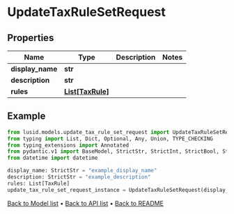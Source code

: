 # UpdateTaxRuleSetRequest

## Properties
Name | Type | Description | Notes
------------ | ------------- | ------------- | -------------
**display_name** | **str** |  | 
**description** | **str** |  | 
**rules** | [**List[TaxRule]**](TaxRule.md) |  | 
## Example

```python
from lusid.models.update_tax_rule_set_request import UpdateTaxRuleSetRequest
from typing import List, Dict, Optional, Any, Union, TYPE_CHECKING
from typing_extensions import Annotated
from pydantic.v1 import BaseModel, StrictStr, StrictInt, StrictBool, StrictFloat, StrictBytes, Field, validator, ValidationError, conlist, constr
from datetime import datetime

display_name: StrictStr = "example_display_name"
description: StrictStr = "example_description"
rules: List[TaxRule]
update_tax_rule_set_request_instance = UpdateTaxRuleSetRequest(display_name=display_name, description=description, rules=rules)

```

[Back to Model list](../README.md#documentation-for-models) &#8226; [Back to API list](../README.md#documentation-for-api-endpoints) &#8226; [Back to README](../README.md)

